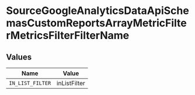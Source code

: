 # SourceGoogleAnalyticsDataApiSchemasCustomReportsArrayMetricFilterMetricsFilterFilterName


## Values

| Name             | Value            |
| ---------------- | ---------------- |
| `IN_LIST_FILTER` | inListFilter     |